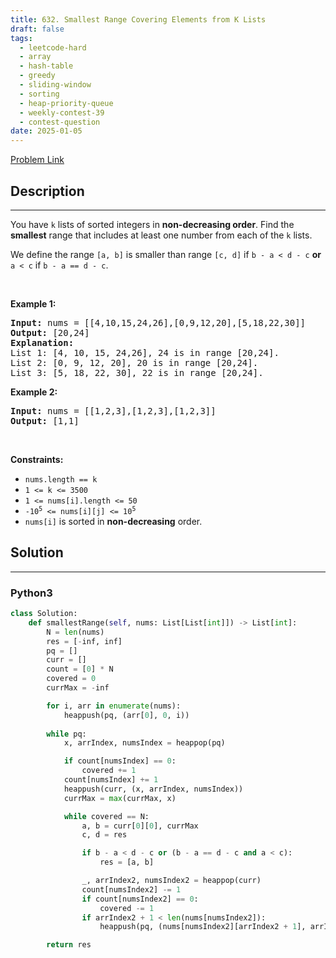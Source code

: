 ```yaml
---
title: 632. Smallest Range Covering Elements from K Lists
draft: false
tags: 
  - leetcode-hard
  - array
  - hash-table
  - greedy
  - sliding-window
  - sorting
  - heap-priority-queue
  - weekly-contest-39
  - contest-question
date: 2025-01-05
---
```


[Problem Link](https://leetcode.com/problems/smallest-range-covering-elements-from-k-lists/)

## Description

---
<p>You have <code>k</code> lists of sorted integers in <strong>non-decreasing&nbsp;order</strong>. Find the <b>smallest</b> range that includes at least one number from each of the <code>k</code> lists.</p>

<p>We define the range <code>[a, b]</code> is smaller than range <code>[c, d]</code> if <code>b - a &lt; d - c</code> <strong>or</strong> <code>a &lt; c</code> if <code>b - a == d - c</code>.</p>

<p>&nbsp;</p>
<p><strong class="example">Example 1:</strong></p>

<pre>
<strong>Input:</strong> nums = [[4,10,15,24,26],[0,9,12,20],[5,18,22,30]]
<strong>Output:</strong> [20,24]
<strong>Explanation: </strong>
List 1: [4, 10, 15, 24,26], 24 is in range [20,24].
List 2: [0, 9, 12, 20], 20 is in range [20,24].
List 3: [5, 18, 22, 30], 22 is in range [20,24].
</pre>

<p><strong class="example">Example 2:</strong></p>

<pre>
<strong>Input:</strong> nums = [[1,2,3],[1,2,3],[1,2,3]]
<strong>Output:</strong> [1,1]
</pre>

<p>&nbsp;</p>
<p><strong>Constraints:</strong></p>

<ul>
	<li><code>nums.length == k</code></li>
	<li><code>1 &lt;= k &lt;= 3500</code></li>
	<li><code>1 &lt;= nums[i].length &lt;= 50</code></li>
	<li><code>-10<sup>5</sup> &lt;= nums[i][j] &lt;= 10<sup>5</sup></code></li>
	<li><code>nums[i]</code>&nbsp;is sorted in <strong>non-decreasing</strong> order.</li>
</ul>


## Solution

---
### Python3
``` py title='smallest-range-covering-elements-from-k-lists'
class Solution:
    def smallestRange(self, nums: List[List[int]]) -> List[int]:
        N = len(nums)
        res = [-inf, inf]
        pq = []
        curr = []
        count = [0] * N
        covered = 0
        currMax = -inf

        for i, arr in enumerate(nums):
            heappush(pq, (arr[0], 0, i))
        
        while pq:
            x, arrIndex, numsIndex = heappop(pq)

            if count[numsIndex] == 0:
                covered += 1
            count[numsIndex] += 1
            heappush(curr, (x, arrIndex, numsIndex))
            currMax = max(currMax, x)

            while covered == N:
                a, b = curr[0][0], currMax
                c, d = res

                if b - a < d - c or (b - a == d - c and a < c):
                    res = [a, b]

                _, arrIndex2, numsIndex2 = heappop(curr)
                count[numsIndex2] -= 1
                if count[numsIndex2] == 0:
                    covered -= 1
                if arrIndex2 + 1 < len(nums[numsIndex2]):
                    heappush(pq, (nums[numsIndex2][arrIndex2 + 1], arrIndex2 + 1, numsIndex2))

        return res
```

